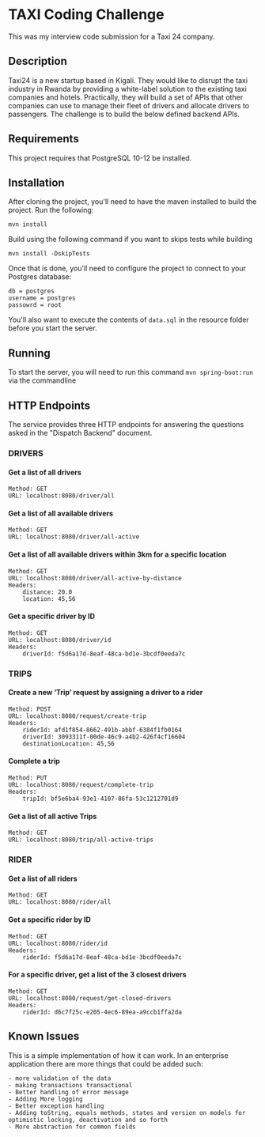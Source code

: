 # TAXI Coding Challenge

This was my interview code submission for a Taxi 24 company.

## Description

Taxi24 is a new startup based in Kigali. They would like to disrupt the taxi industry in Rwanda by providing a white-label solution to the
existing taxi companies and hotels. Practically, they will build a set of APIs that other companies can use to manage their fleet of drivers
and allocate drivers to passengers. The challenge is to build the below defined backend APIs.

## Requirements

This project requires that PostgreSQL 10-12 be installed.


## Installation

After cloning the project, you'll need to have the maven installed to build the project. Run the following:

```
mvn install
```

Build using the following command if you want to skips tests while building

```
mvn install -DskipTests
```

Once that is done, you'll need to configure the project to connect to your Postgres database:

```
db = postgres
username = postgres
passowrd = root
```

You'll also want to execute the contents of `data.sql` in the resource folder before you start the server.

## Running

To start the server, you will need to run this command `mvn spring-boot:run` via the commandline

## HTTP Endpoints

The service provides three HTTP endpoints for answering the questions asked in the "Dispatch Backend" document.

### DRIVERS
#### Get a list of all drivers

	Method: GET
    URL: localhost:8080/driver/all

#### Get a list of all available drivers

	Method: GET
    URL: localhost:8080/driver/all-active

#### Get a list of all available drivers within 3km for a specific location

	Method: GET
    URL: localhost:8080/driver/all-active-by-distance
    Headers:
        distance: 20.0
        location: 45,56      

[comment]: <> (location is a cardinal point of the format x,y, and distance is in km)

#### Get a specific driver by ID


	Method: GET
    URL: localhost:8080/driver/id
    Headers:
        driverId: f5d6a17d-8eaf-48ca-bd1e-3bcdf0eeda7c
[comment]: <> (  the driver is a UUID, you can get samples in `data.sql`)

### TRIPS
#### Create a new ‘Trip’ request by assigning a driver to a rider

	Method: POST
    URL: localhost:8080/request/create-trip
    Headers:
        riderId: afd1f854-8662-491b-abbf-6384f1fb0164
        driverId: 3093311f-00de-46c9-a4b2-426f4cf16604
        destinationLocation: 45,56  

#### Complete a trip

	Method: PUT
    URL: localhost:8080/request/complete-trip
    Headers:
        tripId: bf5e6ba4-93e1-4107-86fa-53c1212701d9

#### Get a list of all active Trips

	Method: GET
    URL: localhost:8080/trip/all-active-trips


### RIDER
#### Get a list of all riders

    Method: GET
    URL: localhost:8080/rider/all

#### Get a specific rider by ID

	Method: GET
    URL: localhost:8080/rider/id
    Headers:
        riderId: f5d6a17d-8eaf-48ca-bd1e-3bcdf0eeda7c
[comment]: <> (  the riderId is a UUID, you can get samples in `data.sql`)


#### For a specific driver, get a list of the 3 closest drivers

    Method: GET
    URL: localhost:8080/request/get-closed-drivers
    Headers:
        riderId: d6c7f25c-e205-4ec6-89ea-a9ccb1ffa2da

## Known Issues

This is a simple implementation of how it can work. 
In an enterprise application there are more things that could be added such:
    
    - more validation of the data
    - making transactions transactional
    - Better handling of error message
    - Adding More logging
    - Better exception handling
    - Adding toString, equals methods, states and version on models for optimistic locking, deactivation and so forth
    - More abstraction for common fields